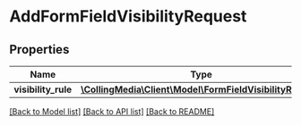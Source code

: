 # AddFormFieldVisibilityRequest

## Properties
Name | Type | Description | Notes
------------ | ------------- | ------------- | -------------
**visibility_rule** | [**\CollingMedia\Client\Model\FormFieldVisibilityRequest**](FormFieldVisibilityRequest.md) |  | [optional] 

[[Back to Model list]](../README.md#documentation-for-models) [[Back to API list]](../README.md#documentation-for-api-endpoints) [[Back to README]](../README.md)


